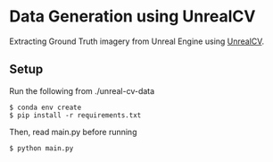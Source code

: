 # Data Generation using UnrealCV

Extracting Ground Truth imagery from Unreal Engine using [UnrealCV](https://github.com/unrealcv).

## Setup

Run the following from ./unreal-cv-data 
```
$ conda env create
$ pip install -r requirements.txt
```

Then, read main.py before running 
```
$ python main.py
```